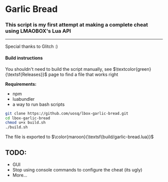 # Garlic Bread

### This script is my first attempt at making a complete cheat using LMAOBOX's Lua API

---

Special thanks to Glitch :)

#### Build instructions

You shouldn't need to build the script manually, see $\textcolor{green}{\textsf{Releases}}$ page to find a file that works right

**Requirements:**

- npm
- luabundler
- a way to run bash scripts

```bash
git clone https://github.com/uosq/lbox-garlic-bread.git
cd lbox-garlic-bread
chmod u+x build.sh
./build.sh
```

The file is exported to $\color{maroon}{\textsf{build/garlic-bread.lua}}$

## TODO:

- GUI
- Stop using console commands to configure the cheat (its ugly)
- More...